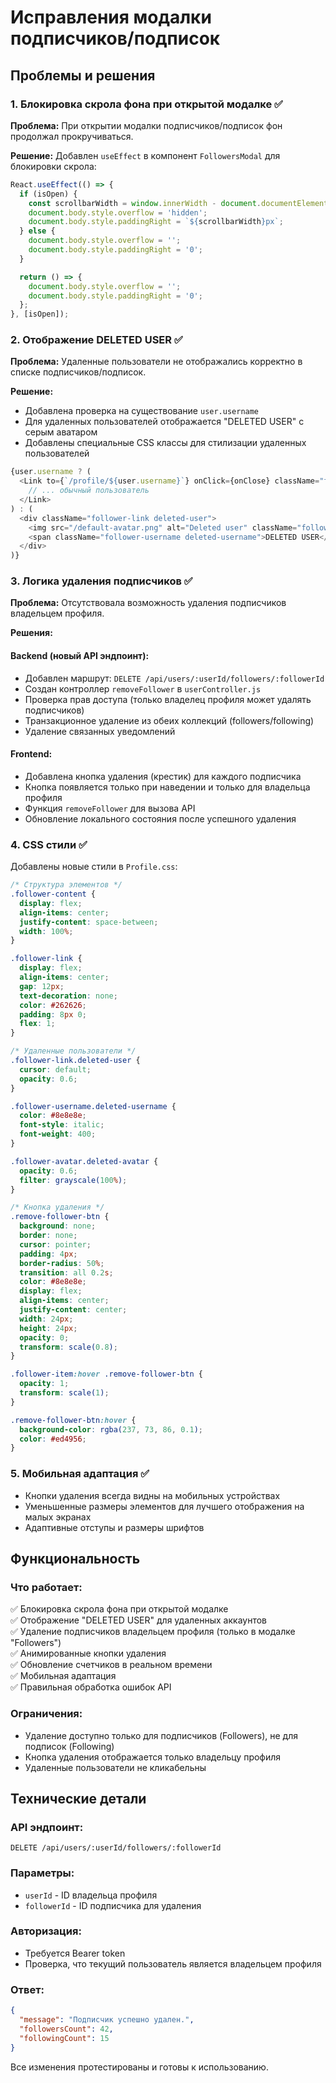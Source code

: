 # Исправления модалки подписчиков/подписок

## Проблемы и решения

### 1. Блокировка скрола фона при открытой модалке ✅

**Проблема:** При открытии модалки подписчиков/подписок фон продолжал прокручиваться.

**Решение:** Добавлен `useEffect` в компонент `FollowersModal` для блокировки скрола:
```javascript
React.useEffect(() => {
  if (isOpen) {
    const scrollbarWidth = window.innerWidth - document.documentElement.clientWidth;
    document.body.style.overflow = 'hidden';
    document.body.style.paddingRight = `${scrollbarWidth}px`;
  } else {
    document.body.style.overflow = '';
    document.body.style.paddingRight = '0';
  }

  return () => {
    document.body.style.overflow = '';
    document.body.style.paddingRight = '0';
  };
}, [isOpen]);
```

### 2. Отображение DELETED USER ✅

**Проблема:** Удаленные пользователи не отображались корректно в списке подписчиков/подписок.

**Решение:** 
- Добавлена проверка на существование `user.username`
- Для удаленных пользователей отображается "DELETED USER" с серым аватаром
- Добавлены специальные CSS классы для стилизации удаленных пользователей

```javascript
{user.username ? (
  <Link to={`/profile/${user.username}`} onClick={onClose} className="follower-link">
    // ... обычный пользователь
  </Link>
) : (
  <div className="follower-link deleted-user">
    <img src="/default-avatar.png" alt="Deleted user" className="follower-avatar deleted-avatar" />
    <span className="follower-username deleted-username">DELETED USER</span>
  </div>
)}
```

### 3. Логика удаления подписчиков ✅

**Проблема:** Отсутствовала возможность удаления подписчиков владельцем профиля.

**Решения:**

#### Backend (новый API эндпоинт):
- Добавлен маршрут: `DELETE /api/users/:userId/followers/:followerId`
- Создан контроллер `removeFollower` в `userController.js`
- Проверка прав доступа (только владелец профиля может удалять подписчиков)
- Транзакционное удаление из обеих коллекций (followers/following)
- Удаление связанных уведомлений

#### Frontend:
- Добавлена кнопка удаления (крестик) для каждого подписчика
- Кнопка появляется только при наведении и только для владельца профиля
- Функция `removeFollower` для вызова API
- Обновление локального состояния после успешного удаления

### 4. CSS стили ✅

Добавлены новые стили в `Profile.css`:

```css
/* Структура элементов */
.follower-content {
  display: flex;
  align-items: center;
  justify-content: space-between;
  width: 100%;
}

.follower-link {
  display: flex;
  align-items: center;
  gap: 12px;
  text-decoration: none;
  color: #262626;
  padding: 8px 0;
  flex: 1;
}

/* Удаленные пользователи */
.follower-link.deleted-user {
  cursor: default;
  opacity: 0.6;
}

.follower-username.deleted-username {
  color: #8e8e8e;
  font-style: italic;
  font-weight: 400;
}

.follower-avatar.deleted-avatar {
  opacity: 0.6;
  filter: grayscale(100%);
}

/* Кнопка удаления */
.remove-follower-btn {
  background: none;
  border: none;
  cursor: pointer;
  padding: 4px;
  border-radius: 50%;
  transition: all 0.2s;
  color: #8e8e8e;
  display: flex;
  align-items: center;
  justify-content: center;
  width: 24px;
  height: 24px;
  opacity: 0;
  transform: scale(0.8);
}

.follower-item:hover .remove-follower-btn {
  opacity: 1;
  transform: scale(1);
}

.remove-follower-btn:hover {
  background-color: rgba(237, 73, 86, 0.1);
  color: #ed4956;
}
```

### 5. Мобильная адаптация ✅

- Кнопки удаления всегда видны на мобильных устройствах
- Уменьшенные размеры элементов для лучшего отображения на малых экранах
- Адаптивные отступы и размеры шрифтов

## Функциональность

### Что работает:
✅ Блокировка скрола фона при открытой модалке  
✅ Отображение "DELETED USER" для удаленных аккаунтов  
✅ Удаление подписчиков владельцем профиля (только в модалке "Followers")  
✅ Анимированные кнопки удаления  
✅ Обновление счетчиков в реальном времени  
✅ Мобильная адаптация  
✅ Правильная обработка ошибок API  

### Ограничения:
- Удаление доступно только для подписчиков (Followers), не для подписок (Following)
- Кнопка удаления отображается только владельцу профиля
- Удаленные пользователи не кликабельны

## Технические детали

### API эндпоинт:
```
DELETE /api/users/:userId/followers/:followerId
```

### Параметры:
- `userId` - ID владельца профиля
- `followerId` - ID подписчика для удаления

### Авторизация:
- Требуется Bearer token
- Проверка, что текущий пользователь является владельцем профиля

### Ответ:
```json
{
  "message": "Подписчик успешно удален.",
  "followersCount": 42,
  "followingCount": 15
}
```

Все изменения протестированы и готовы к использованию. 